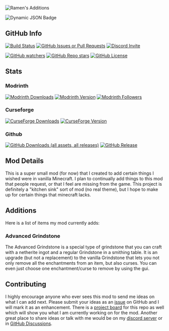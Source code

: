 ![Ramen's Additions](https://raw.githubusercontent.com/Ramen5914/Ramens-Additions/main/Blender/Renders/markdown.png)

![Dynamic JSON Badge](https://img.shields.io/badge/dynamic/json?url=https%3A%2F%2Fraw.githubusercontent.com%2FRamen5914%2FRamens-Additions%2Fmain%2Fupdate.json&query=%24.versions&style=for-the-badge&logo=semver&label=Available%20For&color=%23d48ad1)

## GitHub Info
[![Build Status](https://img.shields.io/github/actions/workflow/status/ramen5914/ramens-additions/build.yml?style=for-the-badge&logo=github)](https://github.com/Ramen5914/Ramens-Additions/actions/workflows/build.yml)
[![GitHub Issues or Pull Requests](https://img.shields.io/github/issues/ramen5914/ramens-additions?style=for-the-badge&logo=github&color=%23d48ad1)](https://github.com/Ramen5914/Ramens-Additions/issues)
[![Discord Invite](https://img.shields.io/discord/1284033904344567828?style=for-the-badge&logo=discord&color=%235865F2)](https://discord.gg/Fp7AT6uaD8)

[![GitHub watchers](https://img.shields.io/github/watchers/ramen5914/ramens-additions?style=for-the-badge&logo=github&color=%23d48ad1)](https://github.com/Ramen5914/Ramens-Additions)
[![GitHub Repo stars](https://img.shields.io/github/stars/ramen5914/ramens-additions?style=for-the-badge&logo=github&color=%23d48ad1)](https://github.com/Ramen5914/Ramens-Additions)
[![GitHub License](https://img.shields.io/github/license/ramen5914/ramens-additions?style=for-the-badge&color=%23d48ad1)](https://github.com/Ramen5914/Ramens-Additions/blob/main/LICENSE)

## Stats
### Modrinth
[![Modrinth Downloads](https://img.shields.io/modrinth/dt/yw4XPwau?style=for-the-badge&logo=modrinth&color=%2300AF5C)](https://modrinth.com/mod/ramens-additions)
[![Modrinth Version](https://img.shields.io/modrinth/v/yw4XPwau?style=for-the-badge&logo=modrinth&label=Latest%20Version&color=%2300AF5C)](https://modrinth.com/mod/ramens-additions)
[![Modrinth Followers](https://img.shields.io/modrinth/followers/yw4XPwau?style=for-the-badge&logo=modrinth&color=%2300AF5C)](https://modrinth.com/mod/ramens-additions)

### Curseforge
[![CurseForge Downloads](https://img.shields.io/curseforge/dt/1101841?style=for-the-badge&logo=curseforge&color=%23F16436)](https://www.curseforge.com/minecraft/mc-mods/ramens-additions)
[![CurseForge Version](https://img.shields.io/curseforge/v/1101841?style=for-the-badge&logo=curseforge&label=Latest%20Version&color=%23F16436)](https://www.curseforge.com/minecraft/mc-mods/ramens-additions)

### Github
[![GitHub Downloads (all assets, all releases)](https://img.shields.io/github/downloads/ramen5914/ramens-additions/total?style=for-the-badge&logo=github&color=%23d48ad1)](https://github.com/Ramen5914/Ramens-Additions/releases)
[![GitHub Release](https://img.shields.io/github/v/release/ramen5914/ramens-additions?include_prereleases&sort=semver&display_name=tag&style=for-the-badge&logo=github&color=%23d48ad1&label=Latest%20Version)](https://github.com/Ramen5914/Ramens-Additions/releases)

## Mod Details
This is a super small mod (for now) that I created to add certain things I wished were in vanilla Minecraft. I plan to continually add things to this mod that people request, or that I feel are missing from the game. This project is definitely a "kitchen sink" sort of mod (no real theme), but I hope to make up for certain things that minecraft lacks.

## Additions
Here is a list of items my mod currently adds:

### Advanced Grindstone
The Advanced Grindstone is a special type of grindstone that you can craft with a netherite ingot and a regular Grindstone in a smithing table. It is an upgrade (but not a replacement) to the vanilla Grindstone that lets you not only remove all the enchantments from an item, but also curses. You can even just choose one enchantment/curse to remove by using the gui.

## Contributing
I highly encourage anyone who ever sees this mod to send me ideas on what I can add next. Please submit your ideas as an [issue](https://github.com/Ramen5914/Ramens-Additions/issues) on GitHub and I will mark it as an enhancement. There is a [project board](https://github.com/users/Ramen5914/projects/6) for this repo as well which will show you what I am currently working on for the mod. Another great place to share ideas or talk with me would be on my [discord server](https://discord.gg/Fp7AT6uaD8) or in [GitHub Discussions](https://github.com/Ramen5914/Ramens-Additions/discussions).
